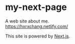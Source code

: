 # my-next-page
A web site about me.  
https://hxrxchang.netlify.com/

This site is powered by [Next.js](https://nextjs.org/).
